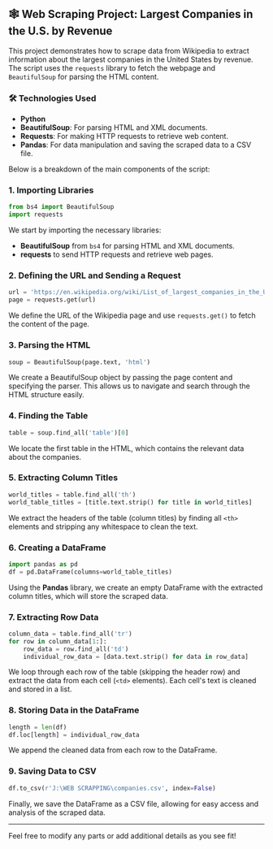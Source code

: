 
## 🕸️ Web Scraping Project: Largest Companies in the U.S. by Revenue

This project demonstrates how to scrape data from Wikipedia to extract information about the largest companies in the United States by revenue. The script uses the `requests` library to fetch the webpage and `BeautifulSoup` for parsing the HTML content.

### 🛠️ Technologies Used
- **Python**
- **BeautifulSoup**: For parsing HTML and XML documents.
- **Requests**: For making HTTP requests to retrieve web content.
- **Pandas**: For data manipulation and saving the scraped data to a CSV file.

Below is a breakdown of the main components of the script:

### 1. Importing Libraries
```python
from bs4 import BeautifulSoup
import requests
```
We start by importing the necessary libraries:
- **BeautifulSoup** from `bs4` for parsing HTML and XML documents.
- **requests** to send HTTP requests and retrieve web pages.

### 2. Defining the URL and Sending a Request
```python
url = 'https://en.wikipedia.org/wiki/List_of_largest_companies_in_the_United_States_by_revenue'
page = requests.get(url)
```
We define the URL of the Wikipedia page and use `requests.get()` to fetch the content of the page.

### 3. Parsing the HTML
```python
soup = BeautifulSoup(page.text, 'html')
```
We create a BeautifulSoup object by passing the page content and specifying the parser. This allows us to navigate and search through the HTML structure easily.

### 4. Finding the Table
```python
table = soup.find_all('table')[0]
```
We locate the first table in the HTML, which contains the relevant data about the companies.

### 5. Extracting Column Titles
```python
world_titles = table.find_all('th')
world_table_titles = [title.text.strip() for title in world_titles]
```
We extract the headers of the table (column titles) by finding all `<th>` elements and stripping any whitespace to clean the text.

### 6. Creating a DataFrame
```python
import pandas as pd
df = pd.DataFrame(columns=world_table_titles)
```
Using the **Pandas** library, we create an empty DataFrame with the extracted column titles, which will store the scraped data.

### 7. Extracting Row Data
```python
column_data = table.find_all('tr')
for row in column_data[1:]:
    row_data = row.find_all('td')
    individual_row_data = [data.text.strip() for data in row_data]
```
We loop through each row of the table (skipping the header row) and extract the data from each cell (`<td>` elements). Each cell's text is cleaned and stored in a list.

### 8. Storing Data in the DataFrame
```python
length = len(df)
df.loc[length] = individual_row_data
```
We append the cleaned data from each row to the DataFrame.

### 9. Saving Data to CSV
```python
df.to_csv(r'J:\WEB SCRAPPING\companies.csv', index=False)
```
Finally, we save the DataFrame as a CSV file, allowing for easy access and analysis of the scraped data.

---

Feel free to modify any parts or add additional details as you see fit!
